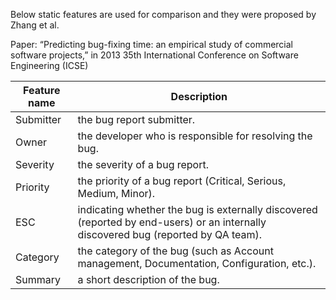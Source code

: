 Below static features are used for comparison and they were proposed by Zhang et al. 

Paper: “Predicting bug-fixing time: an empirical study of commercial software projects,” in 2013 35th International Conference on Software Engineering (ICSE)

| Feature name | Description                                                                                                                         |
|--------------|-------------------------------------------------------------------------------------------------------------------------------------|
| Submitter    | the bug report submitter.                                                                                                           |
| Owner        | the developer who is responsible for resolving the bug.                                                                             |
| Severity     | the severity of a bug report.                                                                                                       |
| Priority     | the priority of a bug report (Critical, Serious, Medium, Minor).                                                                    |
| ESC          | indicating whether the bug is externally discovered (reported by  end-users) or an internally discovered bug (reported by QA team). |
| Category     | the category of the bug (such as Account management, Documentation,  Configuration, etc.).                                          |
| Summary      | a short description of the bug.                                                                                                     |
